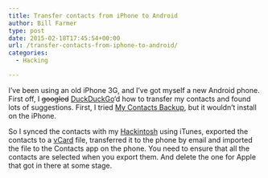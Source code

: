 ```yaml
---
title: Transfer contacts from iPhone to Android
author: Bill Farmer
type: post
date: 2015-02-18T17:45:54+00:00
url: /transfer-contacts-from-iphone-to-android/
categories:
  - Hacking

---
```

I&#8217;ve been using an old iPhone 3G, and I&#8217;ve got myself a new Android phone. First off, I ~~googled~~ [DuckDuckGo][1]&#8216;d how to transfer my contacts and found lots of suggestions. First, I tried [My Contacts Backup][2], but it wouldn&#8217;t install on the iPhone.

So I synced the contacts with my [Hackintosh][3] using iTunes, exported the contacts to a [vCard][4] file, transferred it to the phone by email and imported the file to the Contacts app on the phone. You need to ensure that all the contacts are selected when you export them. And delete the one for Apple that got in there at some stage.

 [1]: https://duckduckgo.com
 [2]: https://itunes.apple.com/gb/app/my-contacts-backup/id446784593
 [3]: https://en.wikipedia.org/wiki/OSx86
 [4]: https://en.wikipedia.org/wiki/VCard
